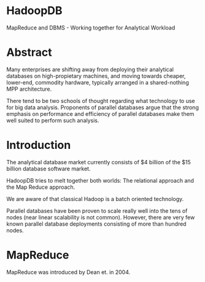 # HadoopDB
MapReduce and DBMS - Working together for Analytical Workload

Abstract
========

Many enterprises are shifting away from deploying their analytical databases on high-propietary machines, and moving towards cheaper, lower-end, commodity hardware, typically arranged in a shared-nothing MPP architecture.

There tend to be two schools of thought regarding what technology to use for big data analysis. Proponents of parallel databases argue that the strong emphasis on performance and efficiency of parallel databases make them well suited to perform such analysis.

Introduction
============

The analytical database market currently consists of $4 billion of the $15 billion database software market.

HadoopDB tries to melt together both worlds: The relational approach and the Map Reduce approach.

We are aware of that classical Hadoop is a batch oriented technology.

Parallel databases have been proven to scale really well into the tens of nodes (near linear scalability is not common). However, there are very few known parallel database deployments consisting of more than hundred nodes.

MapReduce
==========

MapReduce was introduced by Dean et. in 2004.


